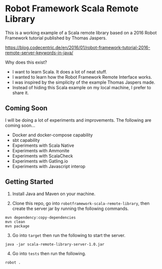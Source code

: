 # Robot Framework Scala Remote Library

This is a working example of a Scala remote library based on a 2016 Robot Framework tutorial published by Thomas Jaspers.

https://blog.codecentric.de/en/2016/01/robot-framework-tutorial-2016-remote-server-keywords-in-java/

Why does this exist?
- I want to learn Scala. It does a lot of neat stuff.
- I wanted to learn how the Robot Framework Remote Interface works.
- I was inspired by the simplicity of the example Thomas Jaspers made.
- Instead of hiding this Scala example on my local machine, I prefer to share it.

## Coming Soon

I will be doing a lot of experiments and improvements. The following are coming soon...
- Docker and docker-compose capability
- sbt capability
- Experiments with Scala Native
- Experiments with Ammonite
- Experiments with ScalaCheck
- Experiments with Gatling.io
- Experiments with Javascript interop

## Getting Started

1) Install Java and Maven on your machine.

2) Clone this repo, go into `robotframework-scala-remote-library`, then create the server jar by running the following commands.

```
mvn dependency:copy-dependencies
mvn clean
mvn package
```

3) Go into `target` then run the following to start the server.

```
java -jar scala-remote-library-server-1.0.jar
```

4) Go into `tests` then run the following.

```
robot .
```
